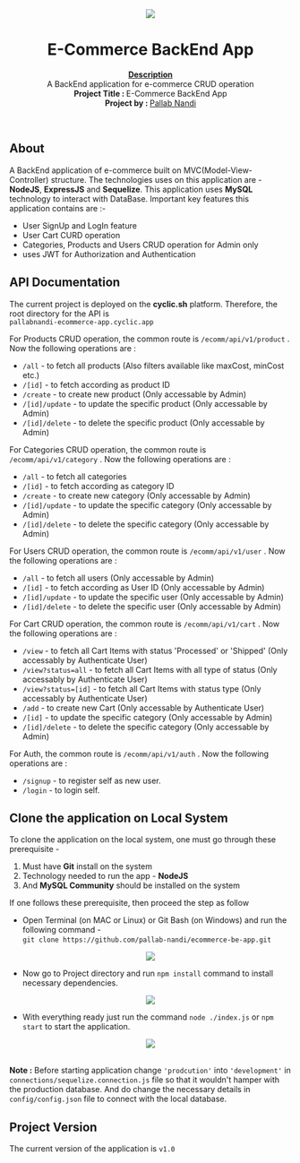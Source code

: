<div align="center"><img src="https://blogger.googleusercontent.com/img/b/R29vZ2xl/AVvXsEiI1EJKrANyPNYSK2mUTXzWYH2EdyaNxAZOm8ic4zr9pvcdiZnBPsYlPDlya1mt507-WdhX2tK44qjG_eyXSYjXurqKTdaFbPhPwmT4qYzqHDlFG6tMxNlH8_9QBet_anvb2CT9y8bw2pxBVQQJtSEqmBiH5Zky_-Ho7luGbCtwMsW4iqAsjnUaTvV1NQ/s16000/LogoMakr-158Xv7.png"></div>
<h1 align="center">E-Commerce BackEnd App</h1>
<p align="center">
    <strong><u>Description</u></strong>
    <br>A BackEnd application for e-commerce CRUD operation<br>
    <b>Project Title : </b>E-Commerce BackEnd App<br>
    <b>Project by : </b><a href="https://github.com/pallab-nandi">Pallab Nandi</a>
</p>
<br/>
<h2>About</h2>
A BackEnd application of e-commerce built on MVC(Model-View-Controller) structure. The technologies uses on this application are - <b>NodeJS</b>, <b>ExpressJS</b> and <b>Sequelize</b>. This application uses <b>MySQL</b> technology to interact with DataBase. Important key features this application contains are :-

<br>

- User SignUp and LogIn feature
- User Cart CURD operation
- Categories, Products and Users CRUD operation for Admin only
- uses JWT for Authorization and Authentication


<h2>API Documentation</h2>

The current project is deployed on the <b>cyclic.sh</b> platform. Therefore, the root directory for the API is <br>`pallabnandi-ecommerce-app.cyclic.app`

For Products CRUD operation, the common route is `/ecomm/api/v1/product` . Now the following operations are :

- `/all` - to fetch all products (Also filters available like maxCost, minCost etc.)
- `/[id]` - to fetch according as product ID
- `/create` - to create new product (Only accessable by Admin)
- `/[id]/update` - to update the specific product (Only accessable by Admin)
- `/[id]/delete` - to delete the specific product (Only accessable by Admin)

For Categories CRUD operation, the common route is `/ecomm/api/v1/category` . Now the following operations are :

- `/all` - to fetch all categories
- `/[id]` - to fetch according as category ID
- `/create` - to create new category (Only accessable by Admin)
- `/[id]/update` - to update the specific category (Only accessable by Admin)
- `/[id]/delete` - to delete the specific category (Only accessable by Admin)

For Users CRUD operation, the common route is `/ecomm/api/v1/user` . Now the following operations are :

- `/all` - to fetch all users (Only accessable by Admin)
- `/[id]` - to fetch according as User ID (Only accessable by Admin)
- `/[id]/update` - to update the specific user (Only accessable by Admin)
- `/[id]/delete` - to delete the specific user (Only accessable by Admin)

For Cart CRUD operation, the common route is `/ecomm/api/v1/cart` . Now the following operations are :

- `/view` - to fetch all Cart Items with status 'Processed' or 'Shipped' (Only accessably by Authenticate User)
- `/view?status=all` - to fetch all Cart Items with all type of status (Only accessably by Authenticate User)
- `/view?status=[id]` - to fetch all Cart Items with status type (Only accessably by Authenticate User)
- `/add` - to create new Cart (Only accessable by Authenticate User)
- `/[id]` - to update the specific category (Only accessable by Admin)
- `/[id]/delete` - to delete the specific category (Only accessable by Admin)

For Auth, the common route is `/ecomm/api/v1/auth` . Now the following operations are :

- `/signup` - to register self as new user.
- `/login` - to login self.


<h2>Clone the application on Local System</h2>

To clone the application on the local system, one must go through these prerequisite -

1. Must have <b>Git</b> install on the system
2. Technology needed to run the app - <b>NodeJS</b>
3. And <b>MySQL Community</b> should be installed on the system

If one follows these prerequisite, then proceed the step as follow

- Open Terminal (on MAC or Linux) or Git Bash (on Windows) and run the following command - <br>`git clone https://github.com/pallab-nandi/ecommerce-be-app.git`

<div align="center"><img src="https://blogger.googleusercontent.com/img/b/R29vZ2xl/AVvXsEgFY5ybnxONzgxyF-0cAljTBfNmSreR5-HXRvNd9xyzLd_CdmuUGeWbxenIesbqcVARD9IZhDuoIT4BFcHu8t_7kHZDR3ynd6OnImbteDy-Nfc6usSJ3RCWqQ2dtSSfpi32Upp7A6C9W_nv7YkGYy6XalafbM8Tw2MyVKfYItIogY0UPWsrEcjeq6ndlA/s16000/git-clone-min.png"></div>

- Now go to Project directory and run `npm install` command to install necessary dependencies.

<div align="center"><img src="https://blogger.googleusercontent.com/img/b/R29vZ2xl/AVvXsEhhPrPorur3Z8R8W_cVXpWrx25p-q9Uoi4H9yLsf-iNK_jQgIqabgOh6KSCovUU6lS_AVBHEDijNO6PVubX1z3FxsU4PD0unRb4FM6vpl3NOsGP8keGodv5PPPqSW5lfEiSDBZg0JiLd1h1Vs38O92i1WpscTHEuI-CLwjqE0LD-xW0s96I3w6-BLIHvA/s16000/npm-install.png"></div>

- With everything ready just run the command `node ./index.js` or `npm start` to start the application.

<div align="center"><img src="https://blogger.googleusercontent.com/img/b/R29vZ2xl/AVvXsEjDxfVJqhQNQm0Z0YIbIJzIu1G2Wc8Mk7U0vbIt8WoYyb68TDux9UcHhWHFusFpGEIQbt0AAjwVckpRVJJFrNvL9k8zWsO9E9ZY9C8oKkkB_UDNsnwLWc2ZxzN3e36EoME1lWAfZCN8s0BaZ1CxKwft6Wt6W1Gv9HvYEK8zQT-m1pBPPhqj7gQPB3QAFQ/s16000/app-start.png"></div><br>

<b>Note :</b> Before starting application change `'prodcution'` into `'development'` in `connections/sequelize.connection.js` file so that it wouldn't hamper with the production database. And do change the necessary details in `config/config.json` file to connect with the local database.


<h2>Project Version</h2>

The current version of the application is `v1.0`
